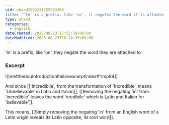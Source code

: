 ```yaml
---
uid: shard2508231755593360
title: "'In' is a prefix, like 'un', it negates the word it is attached to"
type: shard
categories:
  - english
dateCreated: 2025-08-23T17:55:59+08:00
dateModified: 2025-08-23T18:24:33+08:00
---
```

'In' is a prefix, like 'un', they negate the word they are attached to

### Excerpt
![[eleftheriouIntroductionItalianexcerptindex#^imp84]]

And since [['Incredibile', from the transformation of 'Incredible', means 'Unbelievable' in Latin and Italian]], [[Removing the negating 'in' from 'incredibile' leaves the word 'credibile' which is Latin and Italian for 'believable']]. 

This means, [[Simply removing the negating 'in' from an English word of a Latin origin reveals its Latin opposite, its root word]]. 